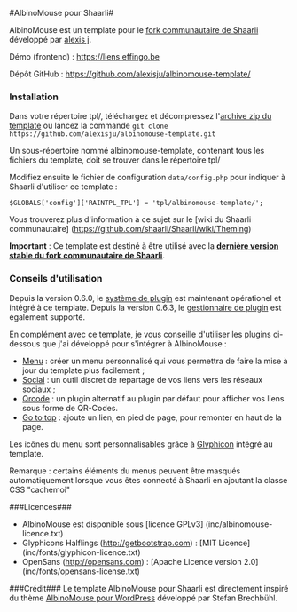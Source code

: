 #AlbinoMouse pour Shaarli#

AlbinoMouse est un template pour le [fork communautaire de Shaarli](https://github.com/shaarli/Shaarli) développé par [alexis j](https://liens.effingo.be).

Démo (frontend) : https://liens.effingo.be

Dépôt GitHub : https://github.com/alexisju/albinomouse-template/


### Installation ###
Dans votre répertoire tpl/, téléchargez et décompressez l'[archive zip du template](https://github.com/alexisju/albinomouse-template/archive/master.zip) ou lancez la commande `git clone https://github.com/alexisju/albinomouse-template.git`

Un sous-répertoire nommé albinomouse-template, contenant tous les fichiers du template, doit se trouver dans le répertoire tpl/

Modifiez ensuite le fichier de configuration `data/config.php` pour indiquer à Shaarli d'utiliser ce template :
```
$GLOBALS['config']['RAINTPL_TPL'] = 'tpl/albinomouse-template/';
```

Vous trouverez plus d'information à ce sujet sur le [wiki du Shaarli communautaire] (https://github.com/shaarli/Shaarli/wiki/Theming)

**Important** : Ce template est destiné à être utilisé avec la **[dernière version stable du fork communautaire de Shaarli](https://github.com/shaarli/Shaarli/releases)**.

### Conseils d'utilisation ###

Depuis la version 0.6.0, le [système de plugin](https://github.com/shaarli/Shaarli/wiki/Plugin-System) est maintenant opérationel et intégré à ce template. 
Depuis la version 0.6.3, le [gestionnaire de plugin](https://github.com/shaarli/Shaarli/wiki/Plugin-installation-%26-configuration) est également supporté.

En complément avec ce template, je vous conseille d'utiliser les plugins ci-dessous que j'ai développé pour s'intégrer à AlbinoMouse :
 - [Menu](https://github.com/alexisju/menu) : créer un menu personnalisé qui vous permettra de faire la mise à jour du template plus facilement ;
 - [Social](https://github.com/alexisju/social) : un outil discret de repartage de vos liens vers les réseaux sociaux ;
 - [Qrcode](https://github.com/alexisju/qrcode_albinomouse) : un plugin alternatif au plugin par défaut pour afficher vos liens sous forme de QR-Codes.
 - [Go to top](https://github.com/alexisju/gototop) : ajoute un lien, en pied de page, pour remonter en haut de la page.

Les icônes du menu sont personnalisables grâce à [Glyphicon](http://getbootstrap.com/components/#glyphicons) intégré au template.

Remarque : certains éléments du menus peuvent être masqués automatiquement lorsque vous êtes connecté à Shaarli en ajoutant la classe CSS "cachemoi"

###Licences###
  - AlbinoMouse est disponible sous [licence GPLv3] (inc/albinomouse-licence.txt)
  - Glyphicons Halflings (http://getbootstrap.com) : [MIT Licence] (inc/fonts/glyphicon-licence.txt)
  - OpenSans (http://opensans.com) : [Apache Licence version 2.0] (inc/fonts/opensans-license.txt)

###Crédit###
Le template AlbinoMouse pour Shaarli est directement inspiré du thème [AlbinoMouse pour WordPress](http://www.pixelstrol.ch/en/wp-themes/albinomouse/) développé par Stefan Brechbühl.
